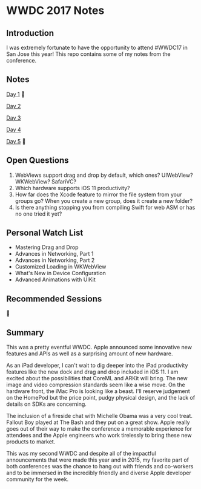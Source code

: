 # WWDC 2017 Notes
## Introduction
I was extremely fortunate to have the opportunity to attend #WWDC17 in San Jose this year! This repo contains some of my notes from the conference.

## Notes
[Day 1](https://github.com/thomasjeans/wwdc-2017-notes/blob/master/day-1.md) :construction:

[Day 2](https://github.com/thomasjeans/wwdc-2017-notes/blob/master/day-2.md)

[Day 3](https://github.com/thomasjeans/wwdc-2017-notes/blob/master/day-3.md)

[Day 4](https://github.com/thomasjeans/wwdc-2017-notes/blob/master/day-4.md)

[Day 5](https://github.com/thomasjeans/wwdc-2017-notes/blob/master/day-5.md) :construction:

## Open Questions
1. WebViews support drag and drop by default, which ones?  UIWebView? WKWebView? SafariVC?
2. Which hardware supports iOS 11 productivity?
3. How far does the Xcode feature to mirror the file system from your groups go? When you create a new group, does it create a new folder?
4. Is there anything stopping you from compiling Swift for web ASM or has no one tried it yet?

## Personal Watch List
- Mastering Drag and Drop
- Advances in Networking, Part 1
- Advances in Networking, Part 2
- Customized Loading in WKWebView
- What's New in Device Configuration
- Advanced Animations with UIKit

## Recommended Sessions
:construction:

## Summary
This was a pretty eventful WWDC. Apple announced some innovative new features and APIs as well as a surprising amount of new hardware.

As an iPad developer, I can't wait to dig deeper into the iPad productivity features like the new dock and drag and drop included in iOS 11. I am excited about the possibilities that CoreML and ARKit will bring. The new image and video compression standards seem like a wise move. On the hardware front, the iMac Pro is looking like a beast. I'll reserve judgement on the HomePod but the price point, pudgy physical design, and the lack of details on SDKs are concerning.

The inclusion of a fireside chat with Michelle Obama was a very cool treat. Fallout Boy played at The Bash and they put on a great show. Apple really goes out of their way to make the conference a memorable experience for attendees and the Apple engineers who work tirelessly to bring these new products to market.

This was my second WWDC and despite all of the impactful announcements that were made this year and in 2015, my favorite part of both conferences was the chance to hang out with friends and co-workers and to be immersed in the incredibly friendly and diverse Apple developer community for the week. 
